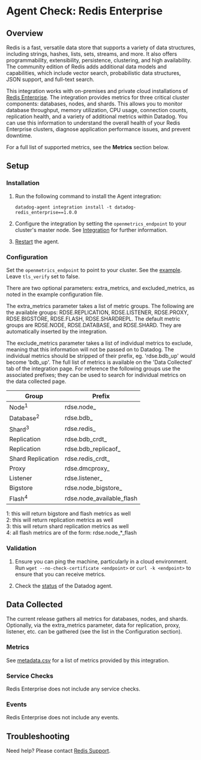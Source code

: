 # Agent Check: Redis Enterprise

## Overview

Redis is a fast, versatile data store that supports a variety of data structures, including strings, hashes, lists, sets, streams, and more. It also offers programmability, extensibility, persistence, clustering, and high availability. The community edition of Redis adds additional data models and capabilities, which include vector search, probabilistic data structures, JSON support, and full-text search.

This integration works with on-premises and private cloud installations of [Redis Enterprise][1].
The integration provides metrics for three critical cluster components: databases, nodes, and shards. This allows you to monitor database throughput, memory utilization, CPU usage, connection counts, replication health, and a variety of additional metrics within Datadog.
You can use this information to understand the overall health of your Redis Enterprise clusters, diagnose application performance issues, and prevent downtime.

For a full list of supported metrics, see the **Metrics** section below.

## Setup

### Installation

1. Run the following command to install the Agent integration:
   ```shell
   datadog-agent integration install -t datadog-redis_enterprise==1.0.0
   ```
   
2. Configure the integration by setting the `openmetrics_endpoint` to your cluster's master node. See [Integration][2] for further information.

3. [Restart][3] the agent.


### Configuration

Set the `openmetrics_endpoint` to point to your cluster. See the [example][4]. Leave `tls_verify` set to false.

There are two optional parameters: extra_metrics, and excluded_metrics, as noted in the example configuration file. 

The extra_metrics parameter takes a list of metric groups. The following are the available groups: RDSE.REPLICATION, RDSE.LISTENER, RDSE.PROXY, RDSE.BIGSTORE, RDSE.FLASH, 
RDSE.SHARDREPL. The default metric groups are RDSE.NODE, RDSE.DATABASE, and RDSE.SHARD. They are automatically inserted by the integration.

The exclude_metrics parameter takes a list of individual metrics to exclude, meaning that this information will not be 
passed on to Datadog. The individual metrics should be stripped of their prefix, eg. 'rdse.bdb_up' would become 'bdb_up'. 
The full list of metrics is available on the 'Data Collected' tab of the integration page. For reference the following 
groups use the associated prefixes; they can be used to search for individual metrics on the data collected page. 

| Group                | Prefix                      |
|----------------------|-----------------------------|
| Node<sup>1</sup>     | rdse.node_                  |
| Database<sup>2</sup> | rdse.bdb_                   |
| Shard<sup>3</sup>    | rdse.redis_                 |
| Replication          | rdse.bdb_crdt_              |
 | Replication          | rdse.bdb_replicaof_         |
 | Shard Replication    | rdse.redis_crdt_            |
 | Proxy                | rdse.dmcproxy_              |
 | Listener             | rdse.listener_              |
 | Bigstore             | rdse.node_bigstore_         |
 | Flash<sup>4</sup>    | rdse.node_available_flash   |

1: this will return bigstore and flash metrics as well<br>
2: this will return replication metrics as well<br>
3: this will return shard replication metrics as well<br>
4: all flash metrics are of the form: rdse.node_*_flash

### Validation

1. Ensure you can ping the machine, particularly in a cloud environment. Run `wget --no-check-certificate <endpoint>` 
or `curl -k <endpoint>` to ensure that you can receive metrics.

2. Check the [status][5] of the Datadog agent.


## Data Collected

The current release gathers all metrics for databases, nodes, and shards. Optionally, via the extra_metrics parameter, 
data for replication, proxy, listener, etc. can be gathered (see the list in the Configuration section).


### Metrics

See [metadata.csv][6] for a list of metrics provided by this integration.


### Service Checks

Redis Enterprise does not include any service checks.


### Events

Redis Enterprise does not include any events.


## Troubleshooting

Need help? Please contact [Redis Support][8].

[1]: https://redis.com/redis-enterprise-software/overview/
[2]: https://docs.datadoghq.com/getting_started/integrations/
[3]: https://docs.datadoghq.com/agent/guide/agent-commands/#start-stop-and-restart-the-agent
[4]: https://github.com/DataDog/integrations-extras/blob/master/redis_enterprise/datadog_checks/redis_enterprise/data/conf.yaml.example
[5]: https://docs.datadoghq.com/agent/guide/agent-commands/#agent-status-and-information
[6]: https://github.com/DataDog/integrations-extras/blob/master/redis_enterprise/metadata.csv
[7]: mailto:field.engineers@redis.com
[8]: https://redis.io/support/
